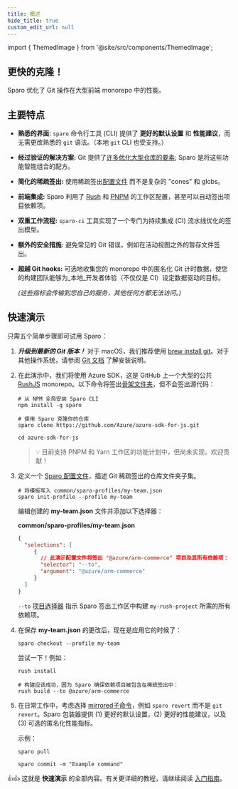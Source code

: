```yaml
---
title: 概述
hide_title: true
custom_edit_url: null
---
```


import { ThemedImage } from '@site/src/components/ThemedImage';

<div style={{ display: 'flex', justifyContent: 'center', alignItems: 'center' }}>
  <ThemedImage
    srcLight="images/site/sparo-logo.svg"
    srcDark="images/site/sparo-logo-dark.svg"
    alt="Sparo"
    title="Sparo"
    style={{ width: '380px', paddingTop: '30px' }}
    />
</div>



## 更快的克隆！

Sparo 优化了 Git 操作在大型前端 monorepo 中的性能。

<!-- ---------------------------------------------------------------------------- -->

## 主要特点

- **熟悉的界面:** `sparo` 命令行工具 (CLI) 提供了 **更好的默认设置** 和 **性能建议**，而无需更改熟悉的 `git` 语法。（本地 `git` CLI 也受支持。）
- **经过验证的解决方案:** Git 提供了[许多优化大型仓库的要素](https://tiktok.github.io/sparo/pages/reference/git_optimization/); Sparo 是将这些功能智能组合的配方。
- **简化的稀疏签出:** 使用稀疏签出[配置文件](https://tiktok.github.io/sparo/pages/guide/sparo_profiles/) 而不是复杂的 "cones" 和 globs。
- **前端集成:** Sparo 利用了 [Rush](https://rushjs.io/) 和 [PNPM](https://pnpm.io/) 的工作区配置，甚至可以自动签出项目依赖项。
- **双重工作流程:** `sparo-ci` 工具实现了一个专门为持续集成 (CI) 流水线优化的签出模型。
- **额外的安全措施:** 避免常见的 Git 错误，例如在活动视图之外的暂存文件签出。
- **超越 Git hooks:** 可选地收集您的 monorepo 中的匿名化 Git 计时数据，使您的构建团队能够为_本地_开发者体验（不仅仅是 CI）设定数据驱动的目标。

  _(这些指标会传输到您自己的服务，其他任何方都无法访问。)_

<!-- ---------------------------------------------------------------------------- -->


## 快速演示

只需五个简单步骤即可试用 Sparo：

1. _**升级到最新的 Git 版本！**_ 对于 macOS，我们推荐使用 [brew install git](https://git-scm.com/download/mac)。对于其他操作系统，请参阅 [Git 文档](https://git-scm.com/book/en/v2/Getting-Started-Installing-Git) 了解安装说明。

2. 在此演示中，我们将使用 Azure SDK，这是 GitHub 上一个大型的公共 [RushJS](https://rushjs.io/) monorepo。以下命令将签出[骨架文件夹](./pages/reference/skeleton_folders.md)，但不会签出源代码：

   ```shell
   # 从 NPM 全局安装 Sparo CLI
   npm install -g sparo

   # 使用 Sparo 克隆你的仓库
   sparo clone https://github.com/Azure/azure-sdk-for-js.git

   cd azure-sdk-for-js
   ```

   > 💡 目前支持 PNPM 和 Yarn 工作区的功能计划中，但尚未实现。欢迎贡献！

3. 定义一个 [Sparo 配置文件](./pages/configs/profile_json.md)，描述 Git 稀疏签出的仓库文件夹子集。

   ```shell
   # 将模板写入 common/sparo-profiles/my-team.json
   sparo init-profile --profile my-team
   ```

   编辑创建的 **my-team.json** 文件并添加以下选择器：

   **common/sparo-profiles/my-team.json**
   ```json
   {
     "selections": [
        {
          // 此演示配置文件将签出 "@azure/arm-commerce" 项目及其所有依赖项：
          "selector": "--to",
          "argument": "@azure/arm-commerce"
        }
     ]
   }
   ```
   `--to` [项目选择器](https://rushjs.io/pages/developer/selecting_subsets/#--to) 指示 Sparo 签出工作区中构建 `my-rush-project` 所需的所有依赖项。



4. 在保存 **my-team.json** 的更改后，现在是应用它的时候了：

   ```shell
   sparo checkout --profile my-team
   ```

   尝试一下！例如：

   ```shell
   rush install

   # 构建应该成功，因为 Sparo 确保依赖项目被包含在稀疏签出中：
   rush build --to @azure/arm-commerce
   ```

5. 在日常工作中，考虑选择 [mirrored子命令](./pages/commands/overview.md)，例如 `sparo revert` 而不是 `git revert`。Sparo 包装器提供 (1) 更好的默认设置，(2) 更好的性能建议，以及 (3) 可选的匿名化性能指标。

   示例：

   ```shell
   sparo pull

   sparo commit -m "Example command"
   ```

👍👍 这就是 **快速演示** 的全部内容。有关更详细的教程，请继续阅读 [入门指南](./pages/guide/getting_started.md)。
